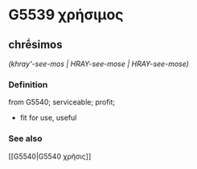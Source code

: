 # G5539 χρήσιμος

## chrḗsimos

_(khray'-see-mos | HRAY-see-mose | HRAY-see-mose)_

### Definition

from G5540; serviceable; profit; 

- fit for use, useful

### See also

[[G5540|G5540 χρῆσις]]
